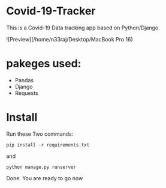 # Covid-19-Tracker
This is a Covid-19 Data tracking app based on Python/Django.

![Preview](/home/n33raj/Desktop/MacBook Pro 16)

# pakeges used:
- Pandas
- Django
- Requests

# Install

Run these Two commands:
```
pip install -r requirements.txt
```
and
```
python manage.py runserver
```
Done. You are ready to go now 
